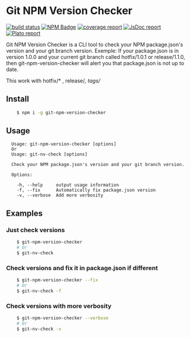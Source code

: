 # Git NPM Version Checker

[![build status](https://gitlab.com/L0gIn/git-npm-version-checker/badges/master/build.svg)](https://gitlab.com/L0gIn/git-npm-version-checker/commits/master)
[![NPM Badge](https://img.shields.io/npm/v/git-npm-version-checker.svg)](https://www.npmjs.com/package/git-npm-version-checker)
[![coverage report](https://img.shields.io/badge/link-coverage-green.svg)](https://l0gin.gitlab.io/git-npm-version-checker/coverage)
[![JsDoc report](https://img.shields.io/badge/link-jsdoc-green.svg)](https://l0gin.gitlab.io/git-npm-version-checker/jsdoc)
[![Plato report](https://img.shields.io/badge/link-plato-green.svg)](https://l0gin.gitlab.io/git-npm-version-checker/plato)

Git NPM Version Checker is a CLI tool to check your NPM package.json's version and your git branch version.
Exemple: If your package.json is in version 1.0.0 and your current git branch called hotfix/1.0.1 or release/1.1.0, then git-npm-version-checker will alert you that package.json is not up to date.

This work with hotfix/* , release/*, tags/*

## Install

```bash
    $ npm i -g git-npm-version-checker
```

## Usage

```
  Usage: git-npm-version-checker [options]
  Or
  Usage: git-nv-check [options]

  Check your NPM package.json's version and your git branch version.

  Options:

    -h, --help     output usage information
    -f, --fix      Automatically fix package.json version
    -v, --verbose  Add more verbosity
```

## Examples

### Just check versions

```bash
    $ git-npm-version-checker
    # Or
    $ git-nv-check
```

### Check versions and fix it in package.json if different

```bash
    $ git-npm-version-checker --fix
    # Or
    $ git-nv-check -f
```

### Check versions with more verbosity

```bash
    $ git-npm-version-checker --verbose
    # Or
    $ git-nv-check -v
```
